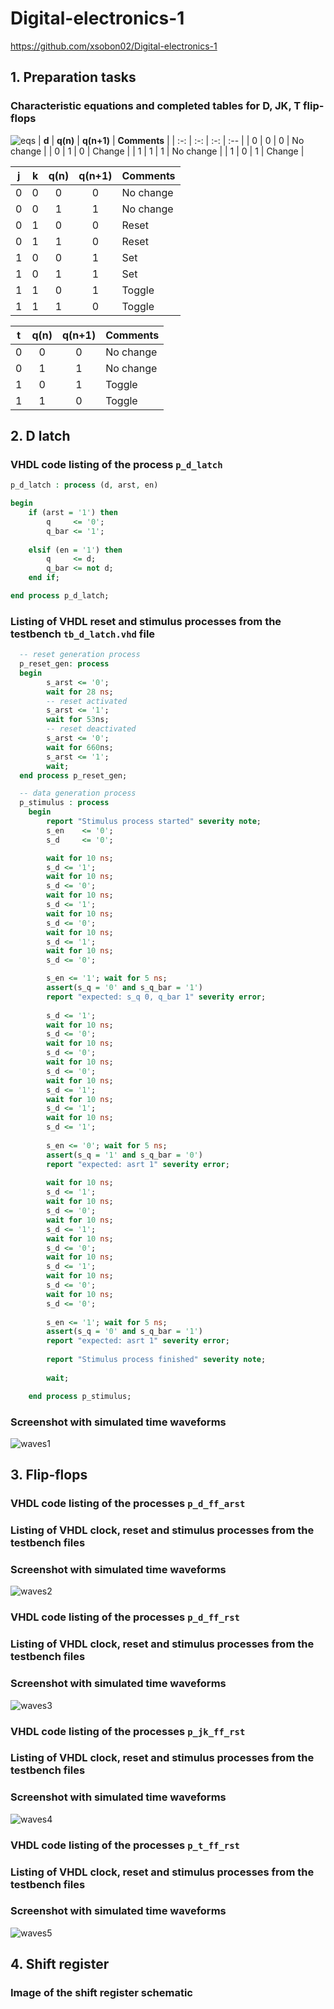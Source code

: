 # Digital-electronics-1
https://github.com/xsobon02/Digital-electronics-1
## 1. Preparation tasks
### Characteristic equations and completed tables for D, JK, T flip-flops
![eqs](Images/eqs.png)
| **d** | **q(n)** | **q(n+1)** | **Comments** |
| :-: | :-: | :-: | :-- |
| 0 | 0 | 0 | No change |
| 0 | 1 | 0 | Change |
| 1 | 1 | 1 | No change |
| 1 | 0 | 1 | Change |

| **j** | **k** | **q(n)** | **q(n+1)** | **Comments** |
| :-: | :-: | :-: | :-: | :-- |
| 0 | 0 | 0 | 0 | No change |
| 0 | 0 | 1 | 1 | No change |
| 0 | 1 | 0 | 0 | Reset |
| 0 | 1 | 1 | 0 | Reset |
| 1 | 0 | 0 | 1 | Set |
| 1 | 0 | 1 | 1 | Set |
| 1 | 1 | 0 | 1 | Toggle |
| 1 | 1 | 1 | 0 | Toggle |

| **t** | **q(n)** | **q(n+1)** | **Comments** |
| :-: | :-: | :-: | :-- |
| 0 | 0 | 0 | No change |
| 0 | 1 | 1 | No change |
| 1 | 0 | 1 | Toggle |
| 1 | 1 | 0 | Toggle |

## 2. D latch
### VHDL code listing of the process `p_d_latch`
```vhdl
p_d_latch : process (d, arst, en)

begin
    if (arst = '1') then
        q     <= '0';
        q_bar <= '1';
        
    elsif (en = '1') then
        q     <= d;
        q_bar <= not d;    
    end if;

end process p_d_latch;
```
### Listing of VHDL reset and stimulus processes from the testbench `tb_d_latch.vhd` file
```vhdl
  -- reset generation process
  p_reset_gen: process
  begin
        s_arst <= '0';
        wait for 28 ns;
        -- reset activated
        s_arst <= '1';
        wait for 53ns;
        -- reset deactivated
        s_arst <= '0';
        wait for 660ns;
        s_arst <= '1';
        wait;
  end process p_reset_gen;

  -- data generation process
  p_stimulus : process
    begin
        report "Stimulus process started" severity note;
        s_en    <= '0';
        s_d     <= '0';

        wait for 10 ns;
        s_d <= '1';
        wait for 10 ns;
        s_d <= '0';
        wait for 10 ns;
        s_d <= '1';
        wait for 10 ns;
        s_d <= '0';
        wait for 10 ns;
        s_d <= '1';
        wait for 10 ns;
        s_d <= '0';

        s_en <= '1'; wait for 5 ns;
        assert(s_q = '0' and s_q_bar = '1')
        report "expected: s_q 0, q_bar 1" severity error;
        
        s_d <= '1';
        wait for 10 ns;
        s_d <= '0';
        wait for 10 ns;
        s_d <= '0';
        wait for 10 ns;
        s_d <= '0';
        wait for 10 ns;
        s_d <= '1';
        wait for 10 ns;
        s_d <= '1';
        wait for 10 ns;
        s_d <= '1';
        
        s_en <= '0'; wait for 5 ns;
        assert(s_q = '1' and s_q_bar = '0') 
        report "expected: asrt 1" severity error;
        
        wait for 10 ns;
        s_d <= '1';
        wait for 10 ns;
        s_d <= '0';
        wait for 10 ns;
        s_d <= '1';
        wait for 10 ns;
        s_d <= '0';
        wait for 10 ns;
        s_d <= '1';
        wait for 10 ns;
        s_d <= '0';
        wait for 10 ns;
        s_d <= '0';      
        
        s_en <= '1'; wait for 5 ns;
        assert(s_q = '0' and s_q_bar = '1') 
        report "expected: asrt 1" severity error;
     
        report "Stimulus process finished" severity note;
        
        wait;

    end process p_stimulus;
```
### Screenshot with simulated time waveforms
![waves1](https://github.com/xsobon02/Digital-electronics-1/blob/main/Labs/07-ffs/Images/waves1.png)

## 3. Flip-flops
### VHDL code listing of the processes `p_d_ff_arst`
### Listing of VHDL clock, reset and stimulus processes from the testbench files
### Screenshot with simulated time waveforms
![waves2](https://github.com/xsobon02/Digital-electronics-1/blob/main/Labs/07-ffs/Images/waves2.png)
### VHDL code listing of the processes `p_d_ff_rst`
### Listing of VHDL clock, reset and stimulus processes from the testbench files
### Screenshot with simulated time waveforms
![waves3](https://github.com/xsobon02/Digital-electronics-1/blob/main/Labs/07-ffs/Images/waves3.png)
### VHDL code listing of the processes `p_jk_ff_rst`
### Listing of VHDL clock, reset and stimulus processes from the testbench files
### Screenshot with simulated time waveforms
![waves4](https://github.com/xsobon02/Digital-electronics-1/blob/main/Labs/07-ffs/Images/waves4.png)
### VHDL code listing of the processes `p_t_ff_rst`
### Listing of VHDL clock, reset and stimulus processes from the testbench files
### Screenshot with simulated time waveforms
![waves5](https://github.com/xsobon02/Digital-electronics-1/blob/main/Labs/07-ffs/Images/waves5.png)

## 4. Shift register
### Image of the shift register schematic